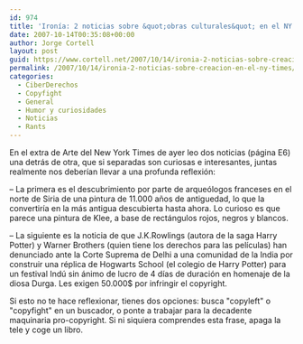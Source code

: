 ```yaml
---
id: 974
title: 'Ironí­a: 2 noticias sobre &quot;obras culturales&quot; en el NY Times'
date: 2007-10-14T00:35:08+00:00
author: Jorge Cortell
layout: post
guid: https://www.cortell.net/2007/10/14/ironia-2-noticias-sobre-creacion-en-el-ny-times/
permalink: /2007/10/14/ironia-2-noticias-sobre-creacion-en-el-ny-times/
categories:
  - CiberDerechos
  - Copyfight
  - General
  - Humor y curiosidades
  - Noticias
  - Rants
---
```

En el extra de Arte del New York Times de ayer leo dos noticias (página E6) una detrás de otra, que si separadas son curiosas e interesantes, juntas realmente nos deberí­an llevar a una profunda reflexión:

– La primera es el descubrimiento por parte de arqueólogos franceses en el norte de Siria de una pintura de 11.000 años de antiguedad, lo que la convertirí­a en la más antigua descubierta hasta ahora. Lo curioso es que parece una pintura de Klee, a base de rectángulos rojos, negros y blancos.

– La siguiente es la noticia de que J.K.Rowlings (autora de la saga Harry Potter) y Warner Brothers (quien tiene los derechos para las pelí­culas) han denunciado ante la Corte Suprema de Delhi a una comunidad de la India por construir una réplica de Hogwarts School (el colegio de Harry Potter) para un festival Indú sin ánimo de lucro de 4 dí­as de duración en homenaje de la diosa Durga. Les exigen 50.000$ por infringir el copyright.

Si esto no te hace reflexionar, tienes dos opciones: busca "copyleft" o "copyfight" en un buscador, o ponte a trabajar para la decadente maquinaria pro-copyright. Si ni siquiera comprendes esta frase, apaga la tele y coge un libro.